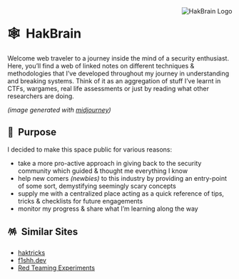 <img align="right" alt="HakBrain Logo" src="https://user-images.githubusercontent.com/82247523/189544833-2bccdb30-3130-4ce6-9946-24d8e3d97037.png" />

# 🕸️ &nbsp;HakBrain

Welcome web traveler to a journey inside the mind of a security enthusiast. Here, you’ll find a web of linked notes on different techniques & methodologies that I’ve developed throughout my journey in understanding and breaking systems. Think of it as an aggregation of stuff I’ve learnt in CTFs, wargames, real life assessments or just by reading what other researchers are doing.

*(image generated with [midjourney](https://midjourney.gitbook.io/docs/))*

## 🎯 &nbsp;Purpose
I decided to make this space public for various reasons:
- take a more pro-active approach in giving back to the security community which guided & thought me everything I know
- help new comers *(newbies)* to this industry by providing an entry-point of some sort, demystifying seemingly scary concepts
- supply me with a centralized place acting as a quick reference of tips, tricks & checklists for future engagements
- monitor my progress & share what I’m learning along the way

## 🪅 &nbsp;Similar Sites
- [haktricks](https://book.hacktricks.xyz/welcome/readme)
- [f1shh.dev](https://f1shh.gitbook.io/pentest-tips/)
- [Red Teaming Experiments](https://www.ired.team/)
